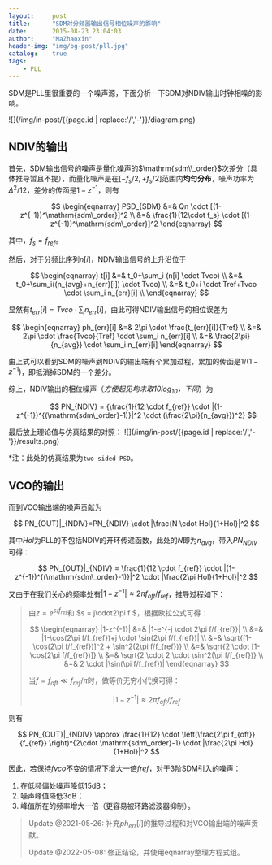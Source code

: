 ```yaml
---
layout:     post
title:      "SDM对分频器输出信号相位噪声的影响"
date:       2015-08-23 23:04:03
author:     "MaZhaoxin"
header-img: "img/bg-post/pll.jpg"
catalog:    true
tags:
    - PLL
---
```


SDM是PLL里很重要的一个噪声源，下面分析一下SDM对NDIV输出时钟相噪的影响。

![](/img/in-post/{{page.id | replace:'/','-'}}/diagram.png)

## NDIV的输出

首先，SDM输出信号的噪声是量化噪声的$\mathrm{sdm\\_order}$次差分（具体推导暂且不提），而量化噪声是在$[-f_s/2 , +f_s/2]$范围内**均匀分布**，噪声功率为$\Delta^2/12$，差分的传函是$1-z^{-1}$，则有

$$
\begin{eqnarray}
PSD_{SDM} &=& Qn \cdot [(1-z^{-1})^\mathrm{sdm\_order}]^2 \\
&=& \frac{1}{12\cdot f_s} \cdot [(1-z^{-1})^\mathrm{sdm\_order}]^2
\end{eqnarray}
$$

其中，$f_s = f_{ref}$。

然后，对于分频比序列$n[i]$，NDIV输出信号的上升沿位于

$$
\begin{eqnarray}
t[i] &=& t_0+\sum_i (n[i] \cdot Tvco) \\
&=& t_0+\sum_i((n_{avg}+n_{err}[i]) \cdot Tvco) \\
&=& t_0+i \cdot Tref+Tvco \cdot \sum_i n_{err}[i] \\
\end{eqnarray}
$$

显然有$t_{err}[i]=Tvco \cdot \sum_i n_{err}[i]$，由此可得NDIV输出信号的相位误差为

$$
\begin{eqnarray}
ph_{err}[i] &=& 2\pi \cdot \frac{t_{err}[i]}{Tref} \\
&=& 2\pi \cdot \frac{Tvco}{Tref} \cdot \sum_i n_{err}[i] \\
&=& \frac{2\pi}{n_{avg}} \cdot \sum_i n_{err}[i]
\end{eqnarray}
$$

由上式可以看到SDM的噪声到NDIV的输出端有个累加过程，累加的传函是$1/(1-z^{-1})$，即抵消掉SDM的一个差分。

综上，NDIV输出的相位噪声（*方便起见均未取$10 \log_{10}$，下同*）为

$$
PN_{NDIV} = {\frac{1}{12 \cdot f_{ref}} \cdot |(1-z^{-1})^{(\mathrm{sdm\_order}-1)}|^2 \cdot (\frac{2\pi}{n_{avg}})^2}
$$

最后放上理论值与仿真结果的对照：
![](/img/in-post/{{page.id | replace:'/','-'}}/results.png)

*注：此处的仿真结果为`two-sided PSD`。

## VCO的输出

而到VCO输出端的噪声贡献为

$$
PN_{OUT}|_{NDIV}=PN_{NDIV} \cdot |\frac{N \cdot Hol}{1+Hol}|^2
$$

其中$Hol$为PLL的不包括NDIV的开环传递函数，此处的$N$即为$n_{avg}$，带入$PN_{NDIV}$可得：

$$
PN_{OUT}|_{NDIV} = \frac{1}{12 \cdot f_{ref}} \cdot |(1-z^{-1})^{(\mathrm{sdm\_order}-1)}|^2 \cdot |\frac{2\pi Hol}{1+Hol}|^2
$$

又由于在我们关心的频率处有$\vert 1-z^{-1}\vert \approx 2\pi f_{oft}/f_{ref}$，推导过程如下：

> 由$z = e^{s/f_{ref}}$和 $s = j\cdot2\pi f $，根据欧拉公式可得：
> 
> $$
> \begin{eqnarray}
> |1-z^{-1}| &=& |1-e^{-j \cdot 2\pi f/f_{ref}}| \\
> &=& |1-\cos(2\pi f/f_{ref})+j \cdot \sin(2\pi f/f_{ref})| \\
> &=& \sqrt{[1-\cos(2\pi f/f_{ref})]^2 + \sin^2(2\pi f/f_{ref})} \\
> &=& \sqrt{2 \cdot [1-\cos(2\pi f/f_{ref})]} \\
> &=& \sqrt{2 \cdot 2 \cdot \sin^2(\pi f/f_{ref})} \\
> &=& 2 \cdot |\sin(\pi f/f_{ref})|
> \end{eqnarray}
> $$
> 
> 当$f=f_{oft} \ll f_{ref}/\pi$时，做等价无穷小代换可得：
> 
> $$
> |1-z^{-1}| \approx 2\pi f_{oft}/f_{ref}
> $$

则有

$$
PN_{OUT}|_{NDIV} \approx \frac{1}{12} \cdot \left(\frac{2\pi f_{oft}}{f_{ref}} \right)^{2\cdot \mathrm{sdm\_order}-1} \cdot |\frac{2\pi Hol}{1+Hol}|^2
$$

因此，若保持$fvco$不变的情况下增大一倍$fref$，对于3阶SDM引入的噪声：

1. 在低频偏处噪声降低15dB；
2. 噪声峰值降低3dB；
3. 峰值所在的频率增大一倍（更容易被环路滤波器抑制）。

> Update @2021-05-26: 补充$ph_{err}[i]$的推导过程和对VCO输出端的噪声贡献。
> 
> Update @2022-05-08: 修正结论，并使用eqnarray整理方程式组。
